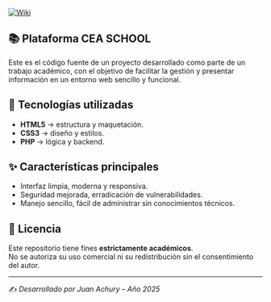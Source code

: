 <a id="readme-top"></a>

[![Wiki](https://img.shields.io/badge/Documentaci%C3%B3n-1-brightgreen)](https://github.com/j4chury/cea-school/wiki)

## 📚 Plataforma CEA SCHOOL

Este es el código fuente de un proyecto desarrollado como parte de un trabajo académico, con el objetivo de facilitar la gestión y presentar información en un entorno web sencillo y funcional.

## 🚀 Tecnologías utilizadas

- **HTML5** → estructura y maquetación.
- **CSS3** → diseño y estilos.
- **PHP** → lógica y backend.

## ✨ Características principales

- Interfaz limpia, moderna y responsiva.
- Seguridad mejorada, erradicación de vulnerabilidades.
- Manejo sencillo, fácil de administrar sin conocimientos técnicos.

## 📝 Licencia

Este repositorio tiene fines **estrictamente académicos**.  
No se autoriza su uso comercial ni su redistribución sin el consentimiento del autor.  

---
✍️ *Desarrollado por Juan Achury – Año 2025*
